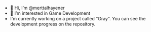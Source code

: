 - 👋 Hi, I’m @merttalhayener
- 👀 I’m interested in Game Development
- I'm currently working on a project called "Gray". You can see the development progress on the repository.

<!---
merttalhayener/merttalhayener is a ✨ special ✨ repository because its `README.md` (this file) appears on your GitHub profile.
You can click the Preview link to take a look at your changes.
--->
